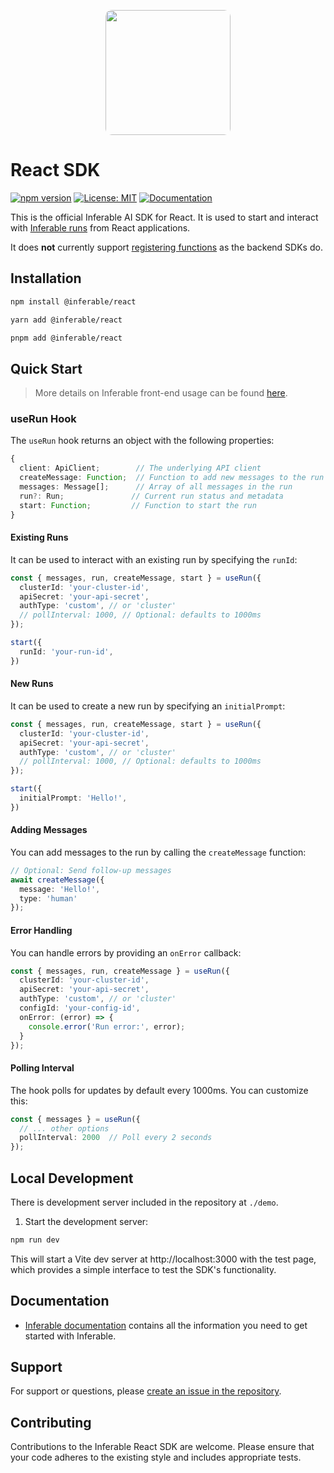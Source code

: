 <p align="center">
  <img src="https://a.inferable.ai/logo-hex.png" width="200" style="border-radius: 10px" />
</p>

# React SDK

[![npm version](https://badge.fury.io/js/%40inferable%2Freact.svg)](https://badge.fury.io/js/%40inferable%2Freact)
[![License: MIT](https://img.shields.io/badge/License-MIT-yellow.svg)](https://opensource.org/licenses/MIT)
[![Documentation](https://img.shields.io/badge/docs-inferable.ai-brightgreen)](https://docs.inferable.ai/)

This is the official Inferable AI SDK for React.
It is used to start and interact with [Inferable runs](https://docs.inferable.ai/pages/runs) from React applications.

It does **not** currently support [registering functions](https://docs.inferable.ai/pages/functions) as the backend SDKs do.

## Installation

```bash
npm install @inferable/react
```

```bash
yarn add @inferable/react
```

```bash
pnpm add @inferable/react
```

## Quick Start

> More details on Inferable front-end usage can be found [here](https://docs.inferable.ai/pages/frontend).

### useRun Hook

The `useRun` hook returns an object with the following properties:

```typescript
{
  client: ApiClient;        // The underlying API client
  createMessage: Function;  // Function to add new messages to the run
  messages: Message[];      // Array of all messages in the run
  run?: Run;               // Current run status and metadata
  start: Function;         // Function to start the run
}
```


#### Existing Runs
It can be used to interact with an existing run by specifying the `runId`:
```typescript
const { messages, run, createMessage, start } = useRun({
  clusterId: 'your-cluster-id',
  apiSecret: 'your-api-secret',
  authType: 'custom', // or 'cluster'
  // pollInterval: 1000, // Optional: defaults to 1000ms
});

start({
  runId: 'your-run-id',
})
```


#### New Runs

It can be used to create a new run by specifying an `initialPrompt`:

```typescript
const { messages, run, createMessage, start } = useRun({
  clusterId: 'your-cluster-id',
  apiSecret: 'your-api-secret',
  authType: 'custom', // or 'cluster'
  // pollInterval: 1000, // Optional: defaults to 1000ms
});

start({
  initialPrompt: 'Hello!',
})
```

#### Adding Messages

You can add messages to the run by calling the `createMessage` function:

```typescript
// Optional: Send follow-up messages
await createMessage({
  message: 'Hello!',
  type: 'human'
});
```

#### Error Handling

You can handle errors by providing an `onError` callback:

```typescript
const { messages, run, createMessage } = useRun({
  clusterId: 'your-cluster-id',
  apiSecret: 'your-api-secret',
  authType: 'custom', // or 'cluster'
  configId: 'your-config-id',
  onError: (error) => {
    console.error('Run error:', error);
  }
});
```

#### Polling Interval

The hook polls for updates by default every 1000ms. You can customize this:

```typescript
const { messages } = useRun({
  // ... other options
  pollInterval: 2000  // Poll every 2 seconds
});
```

## Local Development

There is development server included in the repository at `./demo`.

1. Start the development server:
```bash
npm run dev
```

This will start a Vite dev server at http://localhost:3000 with the test page, which provides a simple interface to test the SDK's functionality.

## Documentation

- [Inferable documentation](https://docs.inferable.ai/) contains all the information you need to get started with Inferable.

## Support

For support or questions, please [create an issue in the repository](https://github.com/inferablehq/inferable/issues).

## Contributing

Contributions to the Inferable React SDK are welcome. Please ensure that your code adheres to the existing style and includes appropriate tests.
